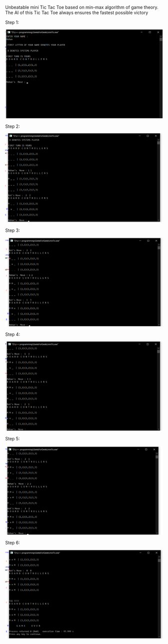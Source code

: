 Unbeatable mini Tic Tac Toe based on min-max algorithm of game theory. The AI of this Tic Tac Toe always ensures the fastest possible victory


Step 1:


![image](Display6.png)


Step 2:


![image](Display1.png)



Step 3:


![image](Display2.png)



Step 4:


![image](Display3.png)



Step 5:


![image](Display4.png)




Step 6:


![image](Display5.png)
